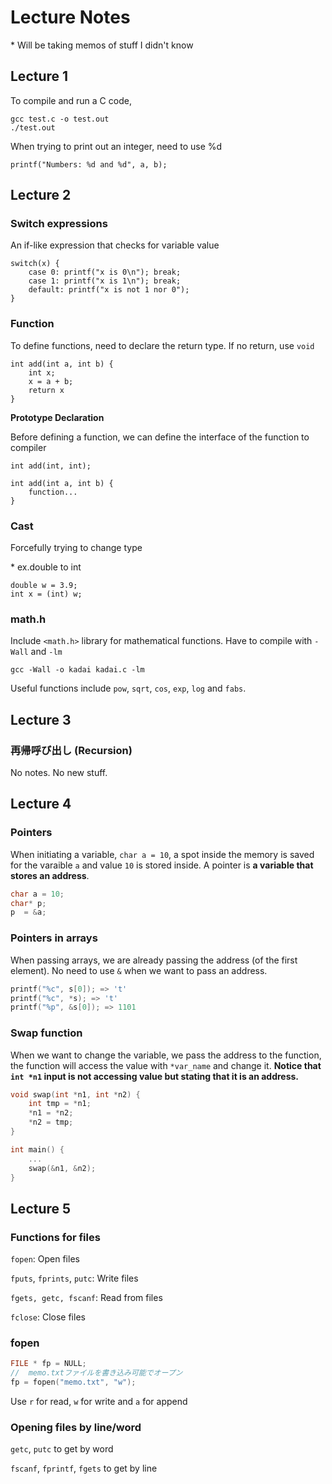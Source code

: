 # Lecture Notes
\* Will be taking memos of stuff I didn't know

## Lecture 1
To compile and run a C code,
```
gcc test.c -o test.out
./test.out
```

When trying to print out an integer, need to use %d
```
printf("Numbers: %d and %d", a, b);
```

## Lecture 2
### Switch expressions
An if-like expression that checks for variable value
```
switch(x) {
    case 0: printf("x is 0\n"); break;
    case 1: printf("x is 1\n"); break;
    default: printf("x is not 1 nor 0");
}
```
### Function
To define functions, need to declare the return type. If no return, use `void`
```
int add(int a, int b) {
    int x;
    x = a + b;
    return x
}
```
**Prototype Declaration**

Before defining a function, we can define the interface of the function to compiler
```
int add(int, int);

int add(int a, int b) {
    function...
}
```
### Cast
Forcefully trying to change type

\* ex.double to int
```
double w = 3.9;
int x = (int) w;
```
### math.h
Include `<math.h>` library for mathematical functions. Have to compile with `-Wall` and `-lm`
```
gcc -Wall -o kadai kadai.c -lm
```
Useful functions include `pow`, `sqrt`, `cos`, `exp`, `log` and `fabs`.


## Lecture 3

### 再帰呼び出し (Recursion)
No notes. No new stuff.

## Lecture 4

### Pointers
When initiating a variable, `char a = 10`, a spot inside the memory is saved for the varaible `a` and value `10` is stored inside. A pointer is **a variable that stores an address**.

```C
char a = 10;
char* p;
p  = &a;
```

### Pointers in arrays
When passing arrays, we are already passing the address (of the first element). No need to use `&` when we want to pass an address.

```C
printf("%c", s[0]); => 't'
printf("%c", *s); => 't'
printf("%p", &s[0]); => 1101

```

### Swap function
When we want to change the variable, we pass the address to the function, the function will access the value with `*var_name` and change it. **Notice that `int *n1` input is not accessing value but stating that it is an address.**
```C
void swap(int *n1, int *n2) {
    int tmp = *n1;
    *n1 = *n2;
    *n2 = tmp;
}

int main() {
    ...
    swap(&n1, &n2);
}
```

## Lecture 5
### Functions for files
`fopen`: Open files

`fputs`, `fprints`, `putc`: Write files

`fgets, getc, fscanf`: Read from files

`fclose`: Close files

### fopen
```C
FILE * fp = NULL;
//	memo.txtファイルを書き込み可能でオープン
fp = fopen("memo.txt", "w");
```
Use `r` for read, `w` for write and `a` for append

### Opening files by line/word
`getc`, `putc` to get by word

`fscanf`, `fprintf`, `fgets` to get by line

